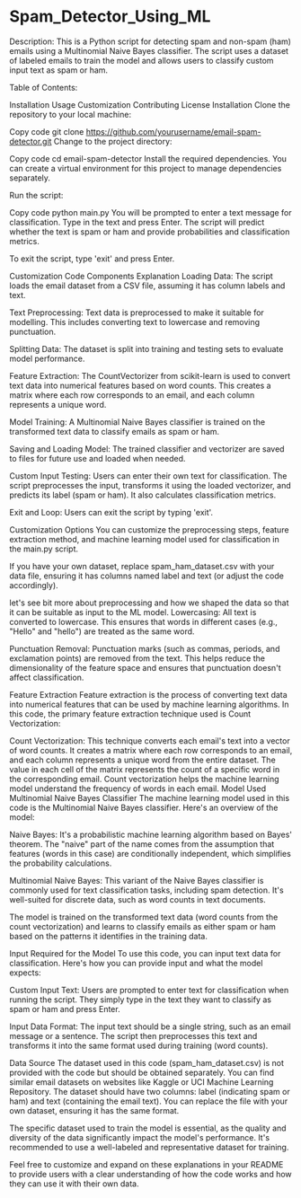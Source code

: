 # Spam_Detector_Using_ML
Description:
This is a Python script for detecting spam and non-spam (ham) emails using a Multinomial Naive Bayes classifier. The script uses a dataset of labeled emails to train the model and allows users to classify custom input text as spam or ham.

Table of Contents:

Installation
Usage
Customization
Contributing
License
Installation
Clone the repository to your local machine:

Copy code
git clone https://github.com/yourusername/email-spam-detector.git
Change to the project directory:

Copy code
cd email-spam-detector
Install the required dependencies. You can create a virtual environment for this project to manage dependencies separately.

Run the script:

Copy code
python main.py
You will be prompted to enter a text message for classification. Type in the text and press Enter. The script will predict whether the text is spam or ham and provide probabilities and classification metrics.

To exit the script, type 'exit' and press Enter.

Customization
Code Components Explanation
Loading Data: The script loads the email dataset from a CSV file, assuming it has column labels and text.

Text Preprocessing: Text data is preprocessed to make it suitable for modelling. This includes converting text to lowercase and removing punctuation.

Splitting Data: The dataset is split into training and testing sets to evaluate model performance.

Feature Extraction: The CountVectorizer from scikit-learn is used to convert text data into numerical features based on word counts. This creates a matrix where each row corresponds to an email, and each column represents a unique word.

Model Training: A Multinomial Naive Bayes classifier is trained on the transformed text data to classify emails as spam or ham.

Saving and Loading Model: The trained classifier and vectorizer are saved to files for future use and loaded when needed.

Custom Input Testing: Users can enter their own text for classification. The script preprocesses the input, transforms it using the loaded vectorizer, and predicts its label (spam or ham). It also calculates classification metrics.

Exit and Loop: Users can exit the script by typing 'exit'.

Customization Options
You can customize the preprocessing steps, feature extraction method, and machine learning model used for classification in the main.py script.

If you have your own dataset, replace spam_ham_dataset.csv with your data file, ensuring it has columns named label and text (or adjust the code accordingly).

let's see bit more about preprocessing and how we shaped the data so that it can be suitable as input to the ML model.
Lowercasing: All text is converted to lowercase. This ensures that words in different cases (e.g., "Hello" and "hello") are treated as the same word.

Punctuation Removal: Punctuation marks (such as commas, periods, and exclamation points) are removed from the text. This helps reduce the dimensionality of the feature space and ensures that punctuation doesn't affect classification.

Feature Extraction
Feature extraction is the process of converting text data into numerical features that can be used by machine learning algorithms. In this code, the primary feature extraction technique used is Count Vectorization:

Count Vectorization: This technique converts each email's text into a vector of word counts. It creates a matrix where each row corresponds to an email, and each column represents a unique word from the entire dataset. The value in each cell of the matrix represents the count of a specific word in the corresponding email. Count vectorization helps the machine learning model understand the frequency of words in each email.
Model Used
Multinomial Naive Bayes Classifier
The machine learning model used in this code is the Multinomial Naive Bayes classifier. Here's an overview of the model:

Naive Bayes: It's a probabilistic machine learning algorithm based on Bayes' theorem. The "naive" part of the name comes from the assumption that features (words in this case) are conditionally independent, which simplifies the probability calculations.

Multinomial Naive Bayes: This variant of the Naive Bayes classifier is commonly used for text classification tasks, including spam detection. It's well-suited for discrete data, such as word counts in text documents.

The model is trained on the transformed text data (word counts from the count vectorization) and learns to classify emails as either spam or ham based on the patterns it identifies in the training data.

Input Required for the Model
To use this code, you can input text data for classification. Here's how you can provide input and what the model expects:

Custom Input Text: Users are prompted to enter text for classification when running the script. They simply type in the text they want to classify as spam or ham and press Enter.

Input Data Format: The input text should be a single string, such as an email message or a sentence. The script then preprocesses this text and transforms it into the same format used during training (word counts).

Data Source
The dataset used in this code (spam_ham_dataset.csv) is not provided with the code but should be obtained separately. You can find similar email datasets on websites like Kaggle or UCI Machine Learning Repository. The dataset should have two columns: label (indicating spam or ham) and text (containing the email text). You can replace the file with your own dataset, ensuring it has the same format.

The specific dataset used to train the model is essential, as the quality and diversity of the data significantly impact the model's performance. It's recommended to use a well-labeled and representative dataset for training.

Feel free to customize and expand on these explanations in your README to provide users with a clear understanding of how the code works and how they can use it with their own data.




